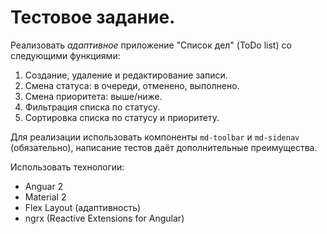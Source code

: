 # Тестовое задание.
Реализовать *адаптивное* приложение "Список дел" (ToDo list) со следующими функциями:
1. Создание, удаление и редактирование записи.
2. Смена статуса: в очереди, отменено, выполнено.
3. Смена приоритета: выше/ниже.
4. Фильтрация списка по статусу.
5. Сортировка списка по статусу и приоритету.

Для реализации использовать компоненты `md-toolbar` и `md-sidenav` (обязательно), написание тестов даёт дополнительные преимущества.

Использовать технологии:
- Anguar 2
- Material 2
- Flex Layout (адаптивность)
- ngrx (Reactive Extensions for Angular)
